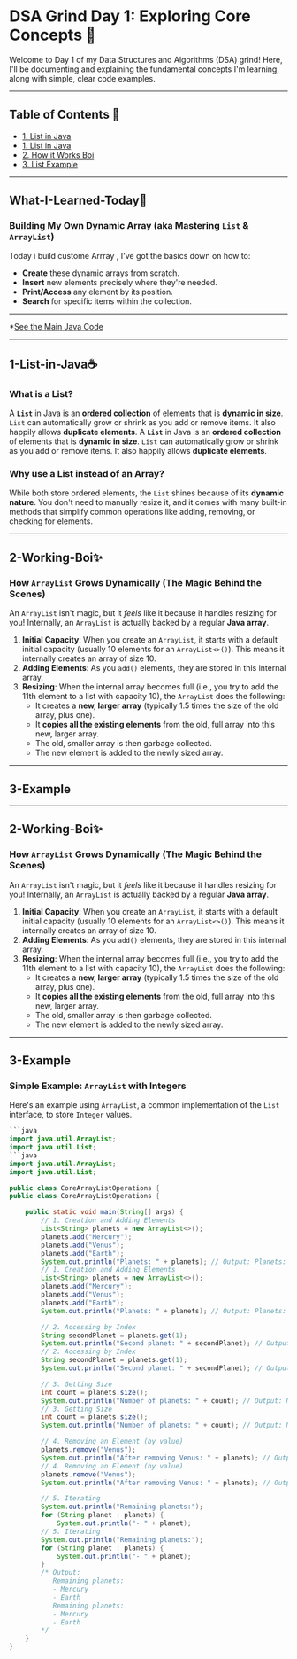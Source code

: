 # DSA Grind Day 1: Exploring Core Concepts 🚀

Welcome to Day 1 of my Data Structures and Algorithms (DSA) grind! Here, I'll be documenting and explaining the fundamental concepts I'm learning, along with simple, clear code examples.

---

## Table of Contents 📖

* [1. List in Java](#What-I-Learned-Today)
* [1. List in Java](#1-List-in-Java)
* [2. How it Works Boi ](#2-Working-Boi)
* [3. List Example](#3-Example)

---
## What-I-Learned-Today🧠

### Building My Own Dynamic Array (aka Mastering `List` & `ArrayList`)

Today i build custome Arrray , I've got the basics down on how to:

* **Create** these dynamic arrays from scratch.
* **Insert** new elements precisely where they're needed.
* **Print/Access** any element by its position.
* **Search** for specific items within the collection.
---

*[See the Main Java Code](https://github.com/codewithmrkay/Dsa-Grind-Day1/Main.java)

---
## 1-List-in-Java☕

### What is a List?

A **`List`** in Java is an **ordered collection** of elements that is **dynamic in size**. `List` can automatically grow or shrink as you add or remove items. It also happily allows **duplicate elements**.
A **`List`** in Java is an **ordered collection** of elements that is **dynamic in size**. `List` can automatically grow or shrink as you add or remove items. It also happily allows **duplicate elements**.

### Why use a List instead of an Array?

While both store ordered elements, the `List` shines because of its **dynamic nature**. You don't need to manually resize it, and it comes with many built-in methods that simplify common operations like adding, removing, or checking for elements.

---
## 2-Working-Boi✨
### How `ArrayList` Grows Dynamically (The Magic Behind the Scenes) 

An `ArrayList` isn't magic, but it *feels* like it because it handles resizing for you! Internally, an `ArrayList` is actually backed by a regular **Java array**.

1.  **Initial Capacity**: When you create an `ArrayList`, it starts with a default initial capacity (usually 10 elements for an `ArrayList<>()`). This means it internally creates an array of size 10.
2.  **Adding Elements**: As you `add()` elements, they are stored in this internal array.
3.  **Resizing**: When the internal array becomes full (i.e., you try to add the 11th element to a list with capacity 10), the `ArrayList` does the following:
    * It creates a **new, larger array** (typically 1.5 times the size of the old array, plus one).
    * It **copies all the existing elements** from the old, full array into this new, larger array.
    * The old, smaller array is then garbage collected.
    * The new element is added to the newly sized array.

---

## 3-Example

---
## 2-Working-Boi✨
### How `ArrayList` Grows Dynamically (The Magic Behind the Scenes) 

An `ArrayList` isn't magic, but it *feels* like it because it handles resizing for you! Internally, an `ArrayList` is actually backed by a regular **Java array**.

1.  **Initial Capacity**: When you create an `ArrayList`, it starts with a default initial capacity (usually 10 elements for an `ArrayList<>()`). This means it internally creates an array of size 10.
2.  **Adding Elements**: As you `add()` elements, they are stored in this internal array.
3.  **Resizing**: When the internal array becomes full (i.e., you try to add the 11th element to a list with capacity 10), the `ArrayList` does the following:
    * It creates a **new, larger array** (typically 1.5 times the size of the old array, plus one).
    * It **copies all the existing elements** from the old, full array into this new, larger array.
    * The old, smaller array is then garbage collected.
    * The new element is added to the newly sized array.

---

## 3-Example

### Simple Example: `ArrayList` with Integers

Here's an example using `ArrayList`, a common implementation of the `List` interface, to store `Integer` values.

```java
```java
import java.util.ArrayList;
import java.util.List;
```java
import java.util.ArrayList;
import java.util.List;

public class CoreArrayListOperations {
public class CoreArrayListOperations {

    public static void main(String[] args) {
        // 1. Creation and Adding Elements
        List<String> planets = new ArrayList<>();
        planets.add("Mercury");
        planets.add("Venus");
        planets.add("Earth");
        System.out.println("Planets: " + planets); // Output: Planets: [Mercury, Venus, Earth]
        // 1. Creation and Adding Elements
        List<String> planets = new ArrayList<>();
        planets.add("Mercury");
        planets.add("Venus");
        planets.add("Earth");
        System.out.println("Planets: " + planets); // Output: Planets: [Mercury, Venus, Earth]

        // 2. Accessing by Index
        String secondPlanet = planets.get(1);
        System.out.println("Second planet: " + secondPlanet); // Output: Second planet: Venus
        // 2. Accessing by Index
        String secondPlanet = planets.get(1);
        System.out.println("Second planet: " + secondPlanet); // Output: Second planet: Venus

        // 3. Getting Size
        int count = planets.size();
        System.out.println("Number of planets: " + count); // Output: Number of planets: 3
        // 3. Getting Size
        int count = planets.size();
        System.out.println("Number of planets: " + count); // Output: Number of planets: 3

        // 4. Removing an Element (by value)
        planets.remove("Venus");
        System.out.println("After removing Venus: " + planets); // Output: After removing Venus: [Mercury, Earth]
        // 4. Removing an Element (by value)
        planets.remove("Venus");
        System.out.println("After removing Venus: " + planets); // Output: After removing Venus: [Mercury, Earth]

        // 5. Iterating
        System.out.println("Remaining planets:");
        for (String planet : planets) {
            System.out.println("- " + planet);
        // 5. Iterating
        System.out.println("Remaining planets:");
        for (String planet : planets) {
            System.out.println("- " + planet);
        }
        /* Output:
           Remaining planets:
           - Mercury
           - Earth
           Remaining planets:
           - Mercury
           - Earth
        */
    }
}
